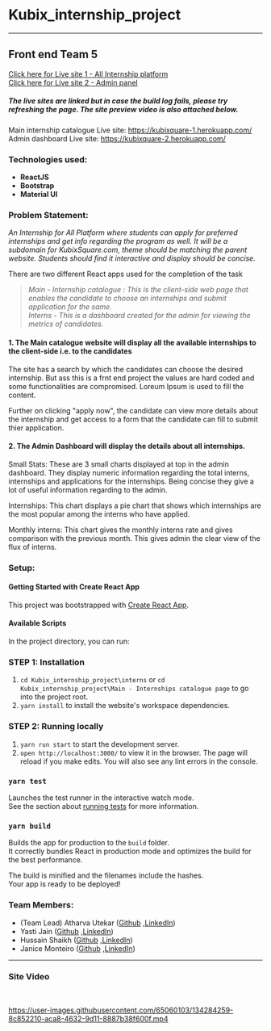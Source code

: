 
# Kubix_internship_project
---
## Front end Team 5

[Click here for Live site 1 - All Internship platform ](https://kubixquare-1.herokuapp.com/)
<br/>
[Click here for Live site 2 - Admin panel ](https://kubixquare-2.herokuapp.com/)

##### The live sites are linked but in case the build log fails, please try refreshing the page. The site preview video is also attached below.

Main internship catalogue Live site: https://kubixquare-1.herokuapp.com/
<br/>
Admin dashboard Live site: https://kubixquare-2.herokuapp.com/

### Technologies used: 
- **ReactJS** 
- **Bootstrap**
- **Material UI**

### Problem Statement:
*An Internship for All Platform where students can apply for preferred internships and 
get info regarding the program as well. It will be a subdomain for KubixSquare.com, 
theme should be matching the parent website. Students should find it interactive and 
display should be concise.*

There are two different React apps used for the completion of the task
> *Main - Internship catalogue : This is the client-side web page that enables the candidate to choose an internships and submit application for the same.*
> <br/>
> *Interns - This is a dashboard created for the admin for viewing the metrics of candidates.*

#### 1. The Main catalogue website will display all the available internships to the client-side i.e. to the candidates

The site has a search by which the candidates can choose the desired internship. But ass this is a frnt end project the values are hard coded and some functionalities are compromised. Loreum Ipsum is used to fill the content.

Further on clicking "apply now", the candidate can view more details about the internship and get access to a form that the candidate can fill to submit thier application.


#### 2. The Admin Dashboard will display the details about all internships.

Small Stats: These are 3 small charts displayed at top in the admin dashboard. They display numeric information regarding the total interns, internships and applications for the internships. Being concise they give a lot of useful information regarding to the admin.

Internships:
This chart displays a pie chart that shows which internships are the most popular among the interns who have applied.

Monthly interns:
This chart gives the monthly interns rate and gives comparison with the previous month. This gives admin the clear view of the flux of interns.

### Setup:
#### Getting Started with Create React App

This project was bootstrapped with [Create React App](https://github.com/facebook/create-react-app).

#### Available Scripts

In the project directory, you can run:

### STEP 1: Installation 

1.  `cd Kubix_internship_project\interns` or `cd Kubix_internship_project\Main - Internships catalogue page` to go into the project root.
1.  `yarn install` to install the website's workspace dependencies.

### STEP 2: Running locally

1.  `yarn run start` to start the development server.
1.  `open http://localhost:3000/` to view it in the browser. The page will reload if you make edits. You will also see any lint errors in the console.

### `yarn test`

Launches the test runner in the interactive watch mode.\
See the section about [running tests](https://facebook.github.io/create-react-app/docs/running-tests) for more information.

### `yarn build`

Builds the app for production to the `build` folder.\
It correctly bundles React in production mode and optimizes the build for the best performance.

The build is minified and the filenames include the hashes.\
Your app is ready to be deployed!



### Team Members:  
- (Team Lead) Atharva Utekar ([Github](https://github.com/AtharvaUtekar) ,[LinkedIn]( https://www.linkedin.com/in/atharva-utekar/))
- Yasti Jain ([Github](https://github.com/Yastii) ,[LinkedIn](https://www.linkedin.com/in/yasti-jain-56711020b))
- Hussain Shaikh ([Github](https://github.com/hussainshaikh12) ,[LinkedIn]( https://www.linkedin.com/in/hussainshk))
- Janice Monteiro ([Github](https://github.com/janice-monteiro) ,[LinkedIn](https://www.linkedin.com/in/janice-monteiro-6b9875217/ ))

<hr/>

### Site Video

<br/>




https://user-images.githubusercontent.com/65060103/134284259-8c852210-aca8-4632-9d11-8887b38f600f.mp4



  


  
  


  
